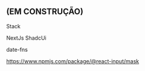 ## (EM CONSTRUÇÃO)

Stack

NextJs
ShadcUi

date-fns

https://www.npmjs.com/package/@react-input/mask